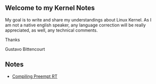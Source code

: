 ## Welcome to my Kernel Notes

My goal is to write and share my understandings about Linux Kernel. As I am not a native english speaker, any language correction will be really appreciated, as well, any technical comments.

Thanks

Gustavo Bittencourt

## Notes

* [Compiling Preempt RT](compiling-preempt-rt)
